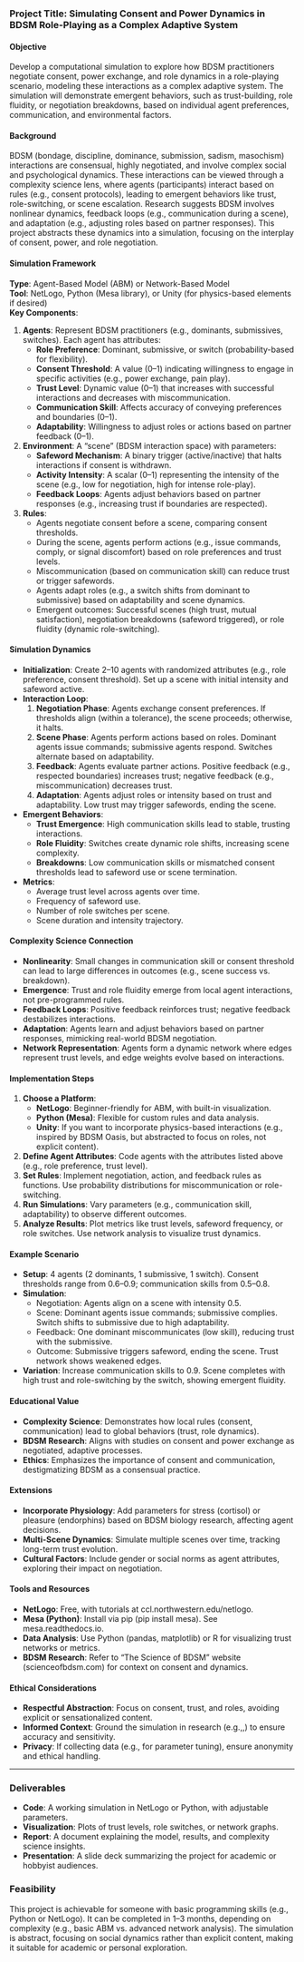 ### Project Title: Simulating Consent and Power Dynamics in BDSM Role-Playing as a Complex Adaptive System

#### Objective
Develop a computational simulation to explore how BDSM practitioners negotiate consent, power exchange, and role dynamics in a role-playing scenario, modeling these interactions as a complex adaptive system. The simulation will demonstrate emergent behaviors, such as trust-building, role fluidity, or negotiation breakdowns, based on individual agent preferences, communication, and environmental factors.

#### Background
BDSM (bondage, discipline, dominance, submission, sadism, masochism) interactions are consensual, highly negotiated, and involve complex social and psychological dynamics. These interactions can be viewed through a complexity science lens, where agents (participants) interact based on rules (e.g., consent protocols), leading to emergent behaviors like trust, role-switching, or scene escalation. Research suggests BDSM involves nonlinear dynamics, feedback loops (e.g., communication during a scene), and adaptation (e.g., adjusting roles based on partner responses). This project abstracts these dynamics into a simulation, focusing on the interplay of consent, power, and role negotiation.[](https://www.researchgate.net/publication/343340390_BDSM_as_a_Playful_Learning_Site_for_Qualitative_Complexity)

#### Simulation Framework
**Type**: Agent-Based Model (ABM) or Network-Based Model  
**Tool**: NetLogo, Python (Mesa library), or Unity (for physics-based elements if desired)  
**Key Components**:
1. **Agents**: Represent BDSM practitioners (e.g., dominants, submissives, switches). Each agent has attributes:
   - **Role Preference**: Dominant, submissive, or switch (probability-based for flexibility).
   - **Consent Threshold**: A value (0–1) indicating willingness to engage in specific activities (e.g., power exchange, pain play).
   - **Trust Level**: Dynamic value (0–1) that increases with successful interactions and decreases with miscommunication.
   - **Communication Skill**: Affects accuracy of conveying preferences and boundaries (0–1).
   - **Adaptability**: Willingness to adjust roles or actions based on partner feedback (0–1).
2. **Environment**: A “scene” (BDSM interaction space) with parameters:
   - **Safeword Mechanism**: A binary trigger (active/inactive) that halts interactions if consent is withdrawn.
   - **Activity Intensity**: A scalar (0–1) representing the intensity of the scene (e.g., low for negotiation, high for intense role-play).
   - **Feedback Loops**: Agents adjust behaviors based on partner responses (e.g., increasing trust if boundaries are respected).
3. **Rules**:
   - Agents negotiate consent before a scene, comparing consent thresholds.
   - During the scene, agents perform actions (e.g., issue commands, comply, or signal discomfort) based on role preferences and trust levels.
   - Miscommunication (based on communication skill) can reduce trust or trigger safewords.
   - Agents adapt roles (e.g., a switch shifts from dominant to submissive) based on adaptability and scene dynamics.
   - Emergent outcomes: Successful scenes (high trust, mutual satisfaction), negotiation breakdowns (safeword triggered), or role fluidity (dynamic role-switching).

#### Simulation Dynamics
- **Initialization**: Create 2–10 agents with randomized attributes (e.g., role preference, consent threshold). Set up a scene with initial intensity and safeword active.
- **Interaction Loop**:
  1. **Negotiation Phase**: Agents exchange consent preferences. If thresholds align (within a tolerance), the scene proceeds; otherwise, it halts.
  2. **Scene Phase**: Agents perform actions based on roles. Dominant agents issue commands; submissive agents respond. Switches alternate based on adaptability.
  3. **Feedback**: Agents evaluate partner actions. Positive feedback (e.g., respected boundaries) increases trust; negative feedback (e.g., miscommunication) decreases trust.
  4. **Adaptation**: Agents adjust roles or intensity based on trust and adaptability. Low trust may trigger safewords, ending the scene.
- **Emergent Behaviors**:
  - **Trust Emergence**: High communication skills lead to stable, trusting interactions.
  - **Role Fluidity**: Switches create dynamic role shifts, increasing scene complexity.
  - **Breakdowns**: Low communication skills or mismatched consent thresholds lead to safeword use or scene termination.
- **Metrics**:
  - Average trust level across agents over time.
  - Frequency of safeword use.
  - Number of role switches per scene.
  - Scene duration and intensity trajectory.

#### Complexity Science Connection
- **Nonlinearity**: Small changes in communication skill or consent threshold can lead to large differences in outcomes (e.g., scene success vs. breakdown).
- **Emergence**: Trust and role fluidity emerge from local agent interactions, not pre-programmed rules.
- **Feedback Loops**: Positive feedback reinforces trust; negative feedback destabilizes interactions.
- **Adaptation**: Agents learn and adjust behaviors based on partner responses, mimicking real-world BDSM negotiation.[](https://en.wikipedia.org/wiki/Complex_system)
- **Network Representation**: Agents form a dynamic network where edges represent trust levels, and edge weights evolve based on interactions.

#### Implementation Steps
1. **Choose a Platform**:
   - **NetLogo**: Beginner-friendly for ABM, with built-in visualization.
   - **Python (Mesa)**: Flexible for custom rules and data analysis.
   - **Unity**: If you want to incorporate physics-based interactions (e.g., inspired by BDSM Oasis, but abstracted to focus on roles, not explicit content).[](https://www.mobygames.com/game/236741/bdsm-oasis-interactive-physics-simulation/)
2. **Define Agent Attributes**: Code agents with the attributes listed above (e.g., role preference, trust level).
3. **Set Rules**: Implement negotiation, action, and feedback rules as functions. Use probability distributions for miscommunication or role-switching.
4. **Run Simulations**: Vary parameters (e.g., communication skill, adaptability) to observe different outcomes.
5. **Analyze Results**: Plot metrics like trust levels, safeword frequency, or role switches. Use network analysis to visualize trust dynamics.

#### Example Scenario
- **Setup**: 4 agents (2 dominants, 1 submissive, 1 switch). Consent thresholds range from 0.6–0.9; communication skills from 0.5–0.8.
- **Simulation**:
  - Negotiation: Agents align on a scene with intensity 0.5.
  - Scene: Dominant agents issue commands; submissive complies. Switch shifts to submissive due to high adaptability.
  - Feedback: One dominant miscommunicates (low skill), reducing trust with the submissive.
  - Outcome: Submissive triggers safeword, ending the scene. Trust network shows weakened edges.
- **Variation**: Increase communication skills to 0.9. Scene completes with high trust and role-switching by the switch, showing emergent fluidity.

#### Educational Value
- **Complexity Science**: Demonstrates how local rules (consent, communication) lead to global behaviors (trust, role dynamics).
- **BDSM Research**: Aligns with studies on consent and power exchange as negotiated, adaptive processes.[](https://www.scienceofbdsm.com/publications-presentations)
- **Ethics**: Emphasizes the importance of consent and communication, destigmatizing BDSM as a consensual practice.

#### Extensions
- **Incorporate Physiology**: Add parameters for stress (cortisol) or pleasure (endorphins) based on BDSM biology research, affecting agent decisions.[](https://www.researchgate.net/publication/355912503_The_biology_of_BDSM_a_systematic_review)
- **Multi-Scene Dynamics**: Simulate multiple scenes over time, tracking long-term trust evolution.
- **Cultural Factors**: Include gender or social norms as agent attributes, exploring their impact on negotiation.[](https://journals.sagepub.com/doi/10.1177/1363460717737488)

#### Tools and Resources
- **NetLogo**: Free, with tutorials at ccl.northwestern.edu/netlogo.
- **Mesa (Python)**: Install via pip (pip install mesa). See mesa.readthedocs.io.
- **Data Analysis**: Use Python (pandas, matplotlib) or R for visualizing trust networks or metrics.
- **BDSM Research**: Refer to “The Science of BDSM” website (scienceofbdsm.com) for context on consent and dynamics.[](https://www.scienceofbdsm.com/)

#### Ethical Considerations
- **Respectful Abstraction**: Focus on consent, trust, and roles, avoiding explicit or sensationalized content.
- **Informed Context**: Ground the simulation in research (e.g.,,) to ensure accuracy and sensitivity.[](https://www.researchgate.net/publication/343340390_BDSM_as_a_Playful_Learning_Site_for_Qualitative_Complexity)[](https://www.scienceofbdsm.com/publications-presentations)
- **Privacy**: If collecting data (e.g., for parameter tuning), ensure anonymity and ethical handling.

---

### Deliverables
- **Code**: A working simulation in NetLogo or Python, with adjustable parameters.
- **Visualization**: Plots of trust levels, role switches, or network graphs.
- **Report**: A document explaining the model, results, and complexity science insights.
- **Presentation**: A slide deck summarizing the project for academic or hobbyist audiences.

### Feasibility
This project is achievable for someone with basic programming skills (e.g., Python or NetLogo). It can be completed in 1–3 months, depending on complexity (e.g., basic ABM vs. advanced network analysis). The simulation is abstract, focusing on social dynamics rather than explicit content, making it suitable for academic or personal exploration.